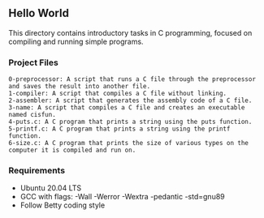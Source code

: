 ## Hello World

This directory contains introductory tasks in C programming, focused on compiling and running simple programs.

### Project Files

```
0-preprocessor: A script that runs a C file through the preprocessor and saves the result into another file.
1-compiler: A script that compiles a C file without linking.
2-assembler: A script that generates the assembly code of a C file.
3-name: A script that compiles a C file and creates an executable named cisfun.
4-puts.c: A C program that prints a string using the puts function.
5-printf.c: A C program that prints a string using the printf function.
6-size.c: A C program that prints the size of various types on the computer it is compiled and run on.
```

### Requirements

- Ubuntu 20.04 LTS
- GCC with flags: -Wall -Werror -Wextra -pedantic -std=gnu89
- Follow Betty coding style
